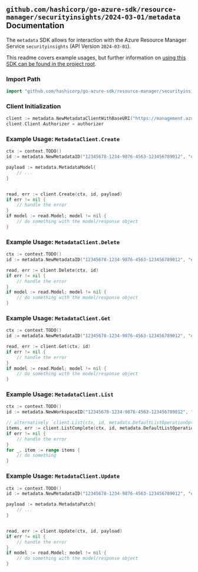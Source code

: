 
## `github.com/hashicorp/go-azure-sdk/resource-manager/securityinsights/2024-03-01/metadata` Documentation

The `metadata` SDK allows for interaction with the Azure Resource Manager Service `securityinsights` (API Version `2024-03-01`).

This readme covers example usages, but further information on [using this SDK can be found in the project root](https://github.com/hashicorp/go-azure-sdk/tree/main/docs).

### Import Path

```go
import "github.com/hashicorp/go-azure-sdk/resource-manager/securityinsights/2024-03-01/metadata"
```


### Client Initialization

```go
client := metadata.NewMetadataClientWithBaseURI("https://management.azure.com")
client.Client.Authorizer = authorizer
```


### Example Usage: `MetadataClient.Create`

```go
ctx := context.TODO()
id := metadata.NewMetadataID("12345678-1234-9876-4563-123456789012", "example-resource-group", "workspaceValue", "metadataValue")

payload := metadata.MetadataModel{
	// ...
}


read, err := client.Create(ctx, id, payload)
if err != nil {
	// handle the error
}
if model := read.Model; model != nil {
	// do something with the model/response object
}
```


### Example Usage: `MetadataClient.Delete`

```go
ctx := context.TODO()
id := metadata.NewMetadataID("12345678-1234-9876-4563-123456789012", "example-resource-group", "workspaceValue", "metadataValue")

read, err := client.Delete(ctx, id)
if err != nil {
	// handle the error
}
if model := read.Model; model != nil {
	// do something with the model/response object
}
```


### Example Usage: `MetadataClient.Get`

```go
ctx := context.TODO()
id := metadata.NewMetadataID("12345678-1234-9876-4563-123456789012", "example-resource-group", "workspaceValue", "metadataValue")

read, err := client.Get(ctx, id)
if err != nil {
	// handle the error
}
if model := read.Model; model != nil {
	// do something with the model/response object
}
```


### Example Usage: `MetadataClient.List`

```go
ctx := context.TODO()
id := metadata.NewWorkspaceID("12345678-1234-9876-4563-123456789012", "example-resource-group", "workspaceValue")

// alternatively `client.List(ctx, id, metadata.DefaultListOperationOptions())` can be used to do batched pagination
items, err := client.ListComplete(ctx, id, metadata.DefaultListOperationOptions())
if err != nil {
	// handle the error
}
for _, item := range items {
	// do something
}
```


### Example Usage: `MetadataClient.Update`

```go
ctx := context.TODO()
id := metadata.NewMetadataID("12345678-1234-9876-4563-123456789012", "example-resource-group", "workspaceValue", "metadataValue")

payload := metadata.MetadataPatch{
	// ...
}


read, err := client.Update(ctx, id, payload)
if err != nil {
	// handle the error
}
if model := read.Model; model != nil {
	// do something with the model/response object
}
```
